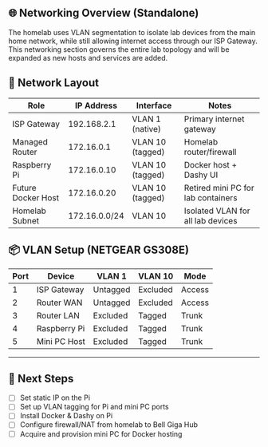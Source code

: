 ## 🌐 Networking Overview (Standalone)

The homelab uses VLAN segmentation to isolate lab devices from the main home network, while still allowing internet access through our ISP Gateway. This networking section governs the entire lab topology and will be expanded as new hosts and services are added.

## 🧱 Network Layout

| Role                | IP Address     | Interface         | Notes                                 |
|---------------------|----------------|-------------------|---------------------------------------|
| ISP Gateway      | 192.168.2.1    | VLAN 1 (native)   | Primary internet gateway              |
| Managed Router      | 172.16.0.1     | VLAN 10 (tagged)  | Homelab router/firewall               |
| Raspberry Pi        | 172.16.0.10    | VLAN 10 (tagged)  | Docker host + Dashy UI                |
| Future Docker Host  | 172.16.0.20    | VLAN 10 (tagged)  | Retired mini PC for lab containers    |
| Homelab Subnet      | 172.16.0.0/24  | VLAN 10           | Isolated VLAN for all lab devices     |

## 📦 VLAN Setup (NETGEAR GS308E)

| Port | Device             | VLAN 1 | VLAN 10 | Mode     |
|------|--------------------|--------|---------|----------|
| 1    | ISP Gateway     | Untagged | Excluded | Access   |
| 2    | Router WAN         | Untagged | Excluded | Access   |
| 3    | Router LAN         | Excluded | Tagged   | Trunk    |
| 4    | Raspberry Pi       | Excluded | Tagged   | Trunk    |
| 5    | Mini PC Host       | Excluded | Tagged   | Trunk    |

---

## 🔧 Next Steps
- [ ] Set static IP on the Pi
- [ ] Set up VLAN tagging for Pi and mini PC ports
- [ ] Install Docker & Dashy on Pi
- [ ] Configure firewall/NAT from homelab to Bell Giga Hub
- [ ] Acquire and provision mini PC for Docker hosting
